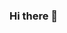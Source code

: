### Hi there 👋

<!--
**SerKuzma/SerKuzma** is my ✨ _special_ ✨ repository because its `README.md`. 
![SoExcited~GIF](https://github.com/SerKuzma/SerKuzma/assets/153662614/ed6b321d-3718-44d3-84c3-759f97ee89e6)

- 🔭 [I'm currently improving my programming skills.]
- 🌱 I’m currently learning Phyton, HTML, CSS, JavaScript 
- 👯 I’m looking to collaborate on 
- 🤔 I’m looking for help with job offer ![ClipWindowsGIF](https://github.com/SerKuzma/SerKuzma/assets/153662614/ac094e92-217c-45e7-9c5b-49be658c8957)
- 📫 How to reach me: feel free to drop me an email serkumitskyi@gmail.com
- 😄 Pronouns: Sergii
- ⚡ Fun fact: In 1999, NASA accidentally lost a $125 million Mars orbiter
    because one engineering team used metric units while another used English units 
    for a key spacecraft operation. This miscommunication caused the orbiter to approach Mars 
    at the wrong angle and ultimately led to its failure. 
    This incident serves as a humorous reminder of the importance of consistent units and effective
    communication in engineering and programming projects!
-->
